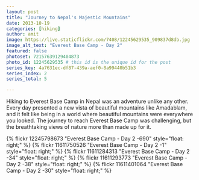 ```yaml
---
layout: post
title: "Journey to Nepal's Majestic Mountains"
date: 2013-10-19
categories: [hiking]
author: amit
image: https://live.staticflickr.com/7408/12245629535_909837d8db.jpg
image_alt_text: "Everest Base Camp - Day 2"
featured: false
photoset: 72157639129404873
photo_id: 12245629535 # this id is the unique id for the post
series_key: 4a7631ec-df87-439a-aef0-8a99440b51b3
series_index: 2
series_total: 5

---
```



Hiking to Everest Base Camp in Nepal was an adventure unlike any other. Every day presented a new vista of beautiful mountains like Amadablam, and it felt like being in a world where beautiful mountains were everywhere you looked. The journey to reach Everest Base Camp was challenging, but the breathtaking views of nature more than made up for it.

{% flickr 12245798673 "Everest Base Camp - Day 2 -690" style="float: right;"
 %}
{% flickr 11611750526 "Everest Base Camp - Day 2 -1" style="float: right;"
 %}
{% flickr 11611284313 "Everest Base Camp - Day 2 -34" style="float: right;"
 %}
{% flickr 11611293773 "Everest Base Camp - Day 2 -38" style="float: right;"
 %}
{% flickr 11611401064 "Everest Base Camp - Day 2 -30" style="float: right;"
 %}

